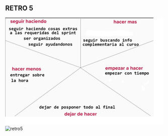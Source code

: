 ## RETRO 5
![RETRO SPINT 5](https://github.com/JoaquinAcosta/grupo_6_trainingShop/blob/retrospectivas/RETRO%205/retro5.png)
![retro5](https://user-images.githubusercontent.com/106055361/192934989-9c5b5fd4-b994-46be-ae94-aea5e92c0d91.png)
